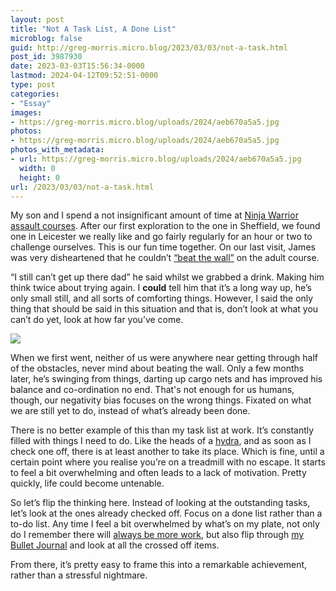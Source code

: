```yaml
---
layout: post
title: "Not A Task List, A Done List"
microblog: false
guid: http://greg-morris.micro.blog/2023/03/03/not-a-task.html
post_id: 3987930
date: 2023-03-03T15:56:34-0000
lastmod: 2024-04-12T09:52:51-0000
type: post
categories:
- "Essay"
images:
- https://greg-morris.micro.blog/uploads/2024/aeb670a5a5.jpg
photos:
- https://greg-morris.micro.blog/uploads/2024/aeb670a5a5.jpg
photos_with_metadata:
- url: https://greg-morris.micro.blog/uploads/2024/aeb670a5a5.jpg
  width: 0
  height: 0
url: /2023/03/03/not-a-task.html
---
```

My son and I spend a not insignificant amount of time at [Ninja Warrior assault courses](/2022/07/17/ninja-warrior.html). After our first exploration to the one in Sheffield, we found one in Leicester we really like and go fairly regularly for an hour or two to challenge ourselves. This is our fun time together. On our last visit, James was very disheartened that he couldn’t [“beat the wall”](https://www.youtube.com/watch?v=qDi9H--408A) on the adult course.

“I still can’t get up there dad” he said whilst we grabbed a drink. Making him think twice about trying again. I **could** tell him that it’s a long way up, he’s only small still, and all sorts of comforting things. However, I said the only thing that should be said in this situation and that is, don’t look at what you can’t do yet, look at how far you’ve come.

![](https://greg-morris.micro.blog/uploads/2024/aeb670a5a5.jpg)

When we first went, neither of us were anywhere near getting through half of the obstacles, never mind about beating the wall. Only a few months later, he’s swinging from things, darting up cargo nets and has improved his balance and co-ordination no end. That's not enough for us humans, though, our negativity bias focuses on the wrong things. Fixated on what we are still yet to do, instead of what’s already been done.

There is no better example of this than my task list at work. It’s constantly filled with things I need to do. Like the heads of a [hydra](https://en.wikipedia.org/wiki/Lernaean_Hydra), and as soon as I check one off, there is at least another to take its place. Which is fine, until a certain point where you realise you’re on a treadmill with no escape. It starts to feel a bit overwhelming and often leads to a lack of motivation. Pretty quickly, life could become untenable.

So let’s flip the thinking here. Instead of looking at the outstanding tasks, let’s look at the ones already checked off. Focus on a done list rather than a to-do list. Any time I feel a bit overwhelmed by what’s on my plate, not only do I remember there will [always be more work](/2023/01/30/there-will-always.html), but also flip through [my Bullet Journal](/2023/01/29/journaling-and-me.html) and look at all the crossed off items.

From there, it’s pretty easy to frame this into a remarkable achievement, rather than a stressful nightmare.
